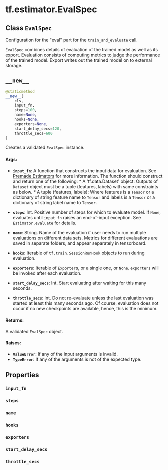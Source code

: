 <div itemscope itemtype="http://developers.google.com/ReferenceObject">
<meta itemprop="name" content="tf.estimator.EvalSpec" />
<meta itemprop="path" content="Stable" />
<meta itemprop="property" content="input_fn"/>
<meta itemprop="property" content="steps"/>
<meta itemprop="property" content="name"/>
<meta itemprop="property" content="hooks"/>
<meta itemprop="property" content="exporters"/>
<meta itemprop="property" content="start_delay_secs"/>
<meta itemprop="property" content="throttle_secs"/>
<meta itemprop="property" content="__new__"/>
</div>

# tf.estimator.EvalSpec

## Class `EvalSpec`



Configuration for the "eval" part for the `train_and_evaluate` call.

`EvalSpec` combines details of evaluation of the trained model as well as its
export. Evaluation consists of computing metrics to judge the performance of
the trained model.  Export writes out the trained model on to external
storage.

<h2 id="__new__"><code>__new__</code></h2>

``` python
@staticmethod
__new__(
    cls,
    input_fn,
    steps=100,
    name=None,
    hooks=None,
    exporters=None,
    start_delay_secs=120,
    throttle_secs=600
)
```

Creates a validated `EvalSpec` instance.

#### Args:

* <b>`input_fn`</b>: A function that constructs the input data for evaluation.
    See [Premade Estimators](
    https://tensorflow.org/guide/premade_estimators#create_input_functions)
    for more information. The function should construct and return one of
    the following:
      * A 'tf.data.Dataset' object: Outputs of `Dataset` object must be a
        tuple (features, labels) with same constraints as below.
      * A tuple (features, labels): Where features is a `Tensor` or a
        dictionary of string feature name to `Tensor` and labels is a
        `Tensor` or a dictionary of string label name to `Tensor`.

* <b>`steps`</b>: Int. Positive number of steps for which to evaluate model. If
    `None`, evaluates until `input_fn` raises an end-of-input exception.
    See `Estimator.evaluate` for details.
* <b>`name`</b>: String. Name of the evaluation if user needs to run multiple
    evaluations on different data sets. Metrics for different evaluations
    are saved in separate folders, and appear separately in tensorboard.
* <b>`hooks`</b>: Iterable of `tf.train.SessionRunHook` objects to run
    during evaluation.
* <b>`exporters`</b>: Iterable of `Exporter`s, or a single one, or `None`.
    `exporters` will be invoked after each evaluation.
* <b>`start_delay_secs`</b>: Int. Start evaluating after waiting for this many
    seconds.
* <b>`throttle_secs`</b>: Int. Do not re-evaluate unless the last evaluation was
    started at least this many seconds ago. Of course, evaluation does not
    occur if no new checkpoints are available, hence, this is the minimum.


#### Returns:

A validated `EvalSpec` object.


#### Raises:

* <b>`ValueError`</b>: If any of the input arguments is invalid.
* <b>`TypeError`</b>: If any of the arguments is not of the expected type.



## Properties

<h3 id="input_fn"><code>input_fn</code></h3>



<h3 id="steps"><code>steps</code></h3>



<h3 id="name"><code>name</code></h3>



<h3 id="hooks"><code>hooks</code></h3>



<h3 id="exporters"><code>exporters</code></h3>



<h3 id="start_delay_secs"><code>start_delay_secs</code></h3>



<h3 id="throttle_secs"><code>throttle_secs</code></h3>





